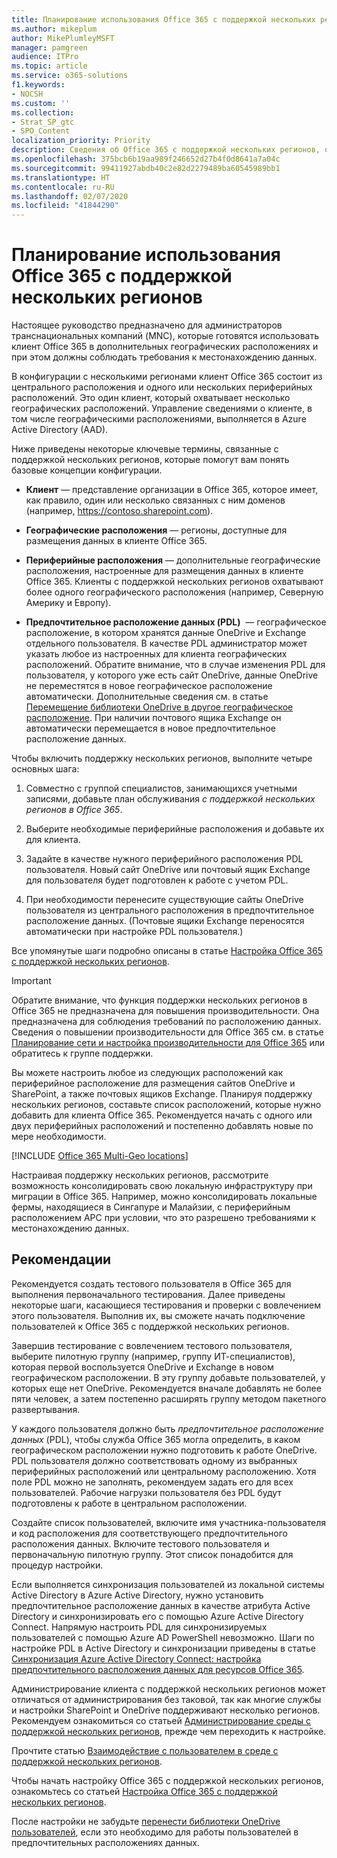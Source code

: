 ```yaml
---
title: Планирование использования Office 365 с поддержкой нескольких регионов
ms.author: mikeplum
author: MikePlumleyMSFT
manager: pamgreen
audience: ITPro
ms.topic: article
ms.service: o365-solutions
f1.keywords:
- NOCSH
ms.custom: ''
ms.collection:
- Strat_SP_gtc
- SPO_Content
localization_priority: Priority
description: Сведения об Office 365 с поддержкой нескольких регионов, о принципе такой поддержки и о географических расположениях, доступных для хранения данных.
ms.openlocfilehash: 375bcb6b19aa989f246652d27b4f0d8641a7a04c
ms.sourcegitcommit: 99411927abdb40c2e82d2279489ba60545989bb1
ms.translationtype: HT
ms.contentlocale: ru-RU
ms.lasthandoff: 02/07/2020
ms.locfileid: "41844290"
---
```

# <a name="plan-for-office-365-multi-geo"></a>Планирование использования Office 365 с поддержкой нескольких регионов

Настоящее руководство предназначено для администраторов транснациональных компаний (MNC), которые готовятся использовать клиент Office 365 в дополнительных географических расположениях и при этом должны соблюдать требования к местонахождению данных.

В конфигурации с несколькими регионами клиент Office 365 состоит из центрального расположения и одного или нескольких периферийных расположений. Это один клиент, который охватывает несколько географических расположений. Управление сведениями о клиенте, в том числе географическими расположениями, выполняется в Azure Active Directory (AAD).

Ниже приведены некоторые ключевые термины, связанные с поддержкой нескольких регионов, которые помогут вам понять базовые концепции конфигурации.

-   **Клиент** — представление организации в Office 365, которое имеет, как правило, один или несколько связанных с ним доменов (например, https://contoso.sharepoint.com). 

-   **Географические расположения** — регионы, доступные для размещения данных в клиенте Office 365.

-   **Периферийные расположения** — дополнительные географические расположения, настроенные для размещения данных в клиенте Office 365. Клиенты с поддержкой нескольких регионов охватывают более одного географического расположения (например, Северную Америку и Европу).

-   **Предпочтительное расположение данных (PDL)**  — географическое расположение, в котором хранятся данные OneDrive и Exchange отдельного пользователя. В качестве PDL администратор может указать любое из настроенных для клиента географических расположений. Обратите внимание, что в случае изменения PDL для пользователя, у которого уже есть сайт OneDrive, данные OneDrive не переместятся в новое географическое расположение автоматически. Дополнительные сведения см. в статье [Перемещение библиотеки OneDrive в другое географическое расположение](move-onedrive-between-geo-locations.md). При наличии почтового ящика Exchange он автоматически перемещается в новое предпочтительное расположение данных.

Чтобы включить поддержку нескольких регионов, выполните четыре основных шага:

1.  Совместно с группой специалистов, занимающихся учетными записями, добавьте план обслуживания _с поддержкой нескольких регионов в Office 365_.

2.  Выберите необходимые периферийные расположения и добавьте их для клиента.

3.  Задайте в качестве нужного периферийного расположения PDL пользователя. Новый сайт OneDrive или почтовый ящик Exchange для пользователя будет подготовлен к работе с учетом PDL.

4.  При необходимости перенесите существующие сайты OneDrive пользователя из центрального расположения в предпочтительное расположение данных. (Почтовые ящики Exchange переносятся автоматически при настройке PDL пользователя.)

Все упомянутые шаги подробно описаны в статье [Настройка Office 365 с поддержкой нескольких регионов](multi-geo-tenant-configuration.md).

> [!IMPORTANT]
> Обратите внимание, что функция поддержки нескольких регионов в Office 365 не предназначена для повышения производительности. Она предназначена для соблюдения требований по расположению данных. Сведения о повышении производительности для Office 365 см. в статье [Планирование сети и настройка производительности для Office 365](https://support.office.com/article/e5f1228c-da3c-4654-bf16-d163daee8848) или обратитесь к группе поддержки.

Вы можете настроить любое из следующих расположений как периферийное расположение для размещения сайтов OneDrive и SharePoint, а также почтовых ящиков Exchange. Планируя поддержку нескольких регионов, составьте список расположений, которые нужно добавить для клиента Office 365. Рекомендуется начать с одного или двух периферийных расположений и постепенно добавлять новые по мере необходимости.

[!INCLUDE [Office 365 Multi-Geo locations](includes/office-365-multi-geo-locations.md)]

Настраивая поддержку нескольких регионов, рассмотрите возможность консолидировать свою локальную инфраструктуру при миграции в Office 365. Например, можно консолидировать локальные фермы, находящиеся в Сингапуре и Малайзии, с периферийным расположением APC при условии, что это разрешено требованиями к местонахождению данных.

## <a name="best-practices"></a>Рекомендации

Рекомендуется создать тестового пользователя в Office 365 для выполнения первоначального тестирования. Далее приведены некоторые шаги, касающиеся тестирования и проверки с вовлечением этого пользователя. Выполнив их, вы сможете начать подключение пользователей к Office 365 с поддержкой нескольких регионов.

Завершив тестирование с вовлечением тестового пользователя, выберите пилотную группу (например, группу ИТ-специалистов), которая первой воспользуется OneDrive и Exchange в новом географическом расположении. В эту группу добавьте пользователей, у которых еще нет OneDrive. Рекомендуется вначале добавлять не более пяти человек, а затем постепенно расширять группу методом пакетного развертывания.

У каждого пользователя должно быть *предпочтительное расположение данных* (PDL), чтобы служба Office 365 могла определить, в каком географическом расположении нужно подготовить к работе OneDrive. PDL пользователя должно соответствовать одному из выбранных периферийных расположений или центральному расположению. Хотя поле PDL можно не заполнять, рекомендуем задать его для всех пользователей. Рабочие нагрузки пользователя без PDL будут подготовлены к работе в центральном расположении.

Создайте список пользователей, включите имя участника-пользователя и код расположения для соответствующего предпочтительного расположения данных. Включите тестового пользователя и первоначальную пилотную группу. Этот список понадобится для процедур настройки.

Если выполняется синхронизация пользователей из локальной системы Active Directory в Azure Active Directory, нужно установить предпочтительное расположение данных в качестве атрибута Active Directory и синхронизировать его с помощью Azure Active Directory Connect. Напрямую настроить PDL для синхронизируемых пользователей с помощью Azure AD PowerShell невозможно. Шаги по настройке PDL в Active Directory и синхронизации приведены в статье [Синхронизация Azure Active Directory Connect: настройка предпочтительного расположения данных для ресурсов Office 365](https://docs.microsoft.com/azure/active-directory/connect/active-directory-aadconnectsync-feature-preferreddatalocation).

Администрирование клиента с поддержкой нескольких регионов может отличаться от администрирования без таковой, так как многие службы и настройки SharePoint и OneDrive поддерживают несколько регионов. Рекомендуем ознакомиться со статьей [Администрирование среды с поддержкой нескольких регионов](administering-a-multi-geo-environment.md), прежде чем переходить к настройке.

Прочтите статью [Взаимодействие с пользователем в среде с поддержкой нескольких регионов](multi-geo-user-experience.md).

Чтобы начать настройку Office 365 с поддержкой нескольких регионов, ознакомьтесь со статьей [Настройка Office 365 с поддержкой нескольких регионов](multi-geo-tenant-configuration.md).

После настройки не забудьте [перенести библиотеки OneDrive пользователей](move-onedrive-between-geo-locations.md), если это необходимо для работы пользователей в предпочтительных расположениях данных.
